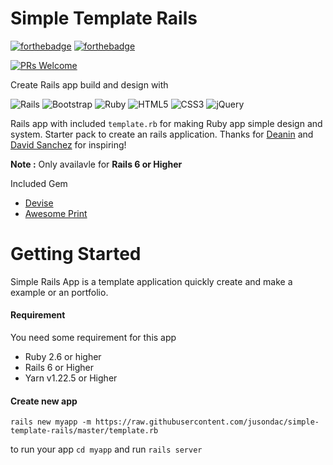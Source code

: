 # Simple Template Rails

[![forthebadge](https://forthebadge.com/images/badges/made-with-ruby.svg)](https://forthebadge.com)
[![forthebadge](https://forthebadge.com/images/badges/built-with-love.svg)](https://forthebadge.com)

[![PRs Welcome](https://img.shields.io/badge/PRs-welcome-brightgreen.svg?style=flat-square)](http://makeapullrequest.com)

Create Rails app build and design with

![Rails](https://img.shields.io/badge/rails-%23CC0000.svg?style=for-the-badge&logo=ruby-on-rails&logoColor=white)
![Bootstrap](https://img.shields.io/badge/bootstrap-%23563D7C.svg?style=for-the-badge&logo=bootstrap&logoColor=white)
![Ruby](https://img.shields.io/badge/ruby-%23CC342D.svg?style=for-the-badge&logo=ruby&logoColor=white)
![HTML5](https://img.shields.io/badge/html5-%23E34F26.svg?style=for-the-badge&logo=html5&logoColor=white)
![CSS3](https://img.shields.io/badge/css3-%231572B6.svg?style=for-the-badge&logo=css3&logoColor=white)
![jQuery](https://img.shields.io/badge/jquery-%230769AD.svg?style=for-the-badge&logo=jquery&logoColor=white)

Rails app with included ```template.rb``` for making Ruby app simple design and system. Starter pack to create an rails application. 
Thanks for [Deanin](https://www.instagram.com/deaniocom/) and [David Sanchez](https://twitter.com/SanchezDav90) for inspiring!

**Note :** Only availavle for **Rails 6 or Higher**

Included Gem
- [Devise](https://github.com/heartcombo/devise)
- [Awesome Print](https://github.com/awesome-print/awesome_print)

# Getting Started

Simple Rails App is a template application quickly create and make a example or an portfolio.

#### Requirement
You need some requirement for this app
- Ruby 2.6 or higher
- Rails 6 or Higher
- Yarn v1.22.5 or Higher


#### Create new app
```
rails new myapp -m https://raw.githubusercontent.com/jusondac/simple-template-rails/master/template.rb
```
to run your app 
```cd myapp``` 
and run 
```rails server```
